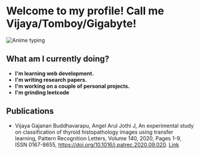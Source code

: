 # Welcome to my profile! Call me Vijaya/Tomboy/Gigabyte!
![Anime typing](https://media1.tenor.com/images/5161ae4246c84f469a9a2d191e4e1b1f/tenor.gif?itemid=16461882)

## What am I currently doing?
- **I'm learning web development.**
- **I'm writing research papers.**
- **I'm working on a couple of personal projects.**
- **I'm grinding leetcode**

## Publications
- Vijaya Gajanan Buddhavarapu, Angel Arul Jothi J, An experimental study on classification of thyroid histopathology images using transfer learning,
Pattern Recognition Letters, Volume 140, 2020, Pages 1-9, ISSN 0167-8655, https://doi.org/10.1016/j.patrec.2020.09.020. [Link](http://www.sciencedirect.com/science/article/pii/S0167865520303573)

<!--
**VijayaGB98/VijayaGB98** is a ✨ _special_ ✨ repository because its `README.md` (this file) appears on your GitHub profile.

Here are some ideas to get you started:

- 🔭 I’m currently working on ...
- 🌱 I’m currently learning ...
- 👯 I’m looking to collaborate on ...
- 🤔 I’m looking for help with ...
- 💬 Ask me about ...
- 📫 How to reach me: ...
- 😄 Pronouns: ...
- ⚡ Fun fact: ...
-->
